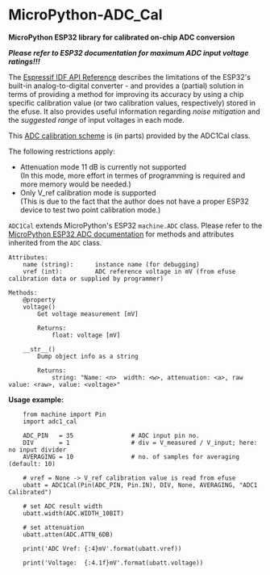 # MicroPython-ADC_Cal
**MicroPython ESP32 library for calibrated on-chip ADC conversion**

***Please refer to ESP32 documentation for maximum ADC input voltage ratings!!!***

The [Espressif IDF API Reference](https://docs.espressif.com/projects/esp-idf/en/latest/esp32/api-reference/peripherals/adc.html) describes the limitations of the ESP32's built-in analog-to-digital converter - and provides a (partial) solution in terms of providing a method for improving its accuracy by using a chip specific calibration value (or two calibration values, respectively) stored in the efuse. It also provides useful information regarding *noise mitigation* and the *suggested range* of input voltages in each mode.

This [ADC calibration scheme](https://github.com/espressif/esp-idf/blob/master/components/esp_adc_cal/esp_adc_cal_esp32.c) is (in parts) provided by the ADC1Cal class.

The following restrictions apply:
* Attenuation mode 11 dB is currently not supported<br>(In this mode, more effort in termes of programming is required and more memory would be needed.)
* Only V_ref calibration mode is supported<br>(This is due to the fact that the author does not have a proper ESP32 device to test two point calibration mode.)

`ADC1Cal` extends MicroPython's ESP32 `machine.ADC` class. Please refer to the [MicroPython ESP32 ADC documentation](https://docs.micropython.org/en/latest/esp32/quickref.html#adc-analog-to-digital-conversion) for methods and attributes inherited from the `ADC` class.

    Attributes:
        name (string):      instance name (for debugging)
        vref (int):         ADC reference voltage in mV (from efuse calibration data or supplied by programmer)

    Methods:
        @property
        voltage()
            Get voltage measurement [mV]

            Returns:
                float: voltage [mV]
        
        __str__()
            Dump object info as a string
            
            Returns:
                string: "Name: <n>  width: <w>, attenuation: <a>, raw value: <raw>, value: <voltage>"

**Usage example:**

        from machine import Pin
        import adc1_cal
        
        ADC_PIN   = 35                # ADC input pin no.
        DIV       = 1                 # div = V_measured / V_input; here: no input divider
        AVERAGING = 10                # no. of samples for averaging (default: 10)
        
        # vref = None -> V_ref calibration value is read from efuse
        ubatt = ADC1Cal(Pin(ADC_PIN, Pin.IN), DIV, None, AVERAGING, "ADC1 Calibrated")
        
        # set ADC result width
        ubatt.width(ADC.WIDTH_10BIT)
    
        # set attenuation
        ubatt.atten(ADC.ATTN_6DB)
    
        print('ADC Vref: {:4}mV'.format(ubatt.vref))
    
        print('Voltage:  {:4.1f}mV'.format(ubatt.voltage))

        
